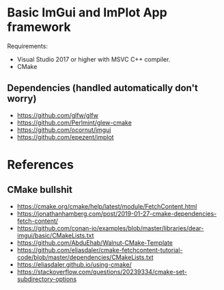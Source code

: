 # Basic ImGui and ImPlot App framework
Requirements:
- Visual Studio 2017 or higher with MSVC C++ compiler. 
- CMake



## Dependencies (handled automatically don't worry)
- https://github.com/glfw/glfw
- https://github.com/Perlmint/glew-cmake
- https://github.com/ocornut/imgui
- https://github.com/epezent/implot

# References

## CMake bullshit
- https://cmake.org/cmake/help/latest/module/FetchContent.html
- https://jonathanhamberg.com/post/2019-01-27-cmake-dependencies-fetch-content/
- https://github.com/conan-io/examples/blob/master/libraries/dear-imgui/basic/CMakeLists.txt
- https://github.com/AbduEhab/Walnut-CMake-Template
- https://github.com/eliasdaler/cmake-fetchcontent-tutorial-code/blob/master/dependencies/CMakeLists.txt
- https://eliasdaler.github.io/using-cmake/
- https://stackoverflow.com/questions/20239334/cmake-set-subdirectory-options
